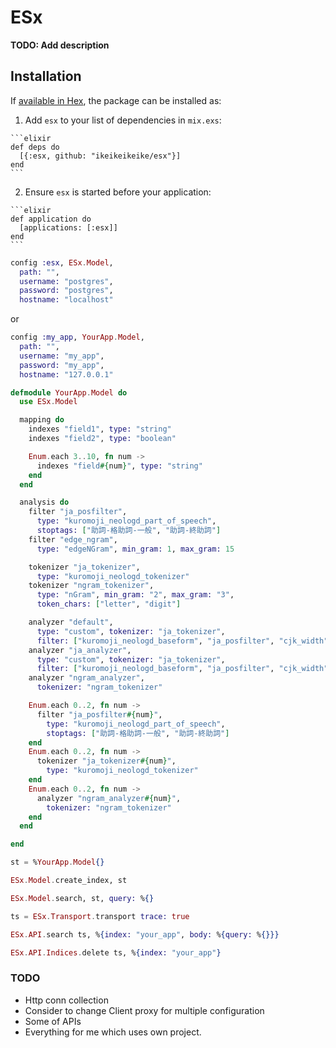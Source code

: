 # ESx

**TODO: Add description**

## Installation

If [available in Hex](https://hex.pm/docs/publish), the package can be installed as:

  1. Add `esx` to your list of dependencies in `mix.exs`:

    ```elixir
    def deps do
      [{:esx, github: "ikeikeikeike/esx"}]
    end
    ```

  2. Ensure `esx` is started before your application:

    ```elixir
    def application do
      [applications: [:esx]]
    end
    ```

```elixir
config :esx, ESx.Model,
  path: "",
  username: "postgres",
  password: "postgres",
  hostname: "localhost"
```

or

```elixir
config :my_app, YourApp.Model,
  path: "",
  username: "my_app",
  password: "my_app",
  hostname: "127.0.0.1"
```


```elixir
defmodule YourApp.Model do
  use ESx.Model

  mapping do
    indexes "field1", type: "string"
    indexes "field2", type: "boolean"

    Enum.each 3..10, fn num ->
      indexes "field#{num}", type: "string"
    end
  end

  analysis do
    filter "ja_posfilter",
      type: "kuromoji_neologd_part_of_speech",
      stoptags: ["助詞-格助詞-一般", "助詞-終助詞"]
    filter "edge_ngram",
      type: "edgeNGram", min_gram: 1, max_gram: 15

    tokenizer "ja_tokenizer",
      type: "kuromoji_neologd_tokenizer"
    tokenizer "ngram_tokenizer",
      type: "nGram", min_gram: "2", max_gram: "3",
      token_chars: ["letter", "digit"]

    analyzer "default",
      type: "custom", tokenizer: "ja_tokenizer",
      filter: ["kuromoji_neologd_baseform", "ja_posfilter", "cjk_width"]
    analyzer "ja_analyzer",
      type: "custom", tokenizer: "ja_tokenizer",
      filter: ["kuromoji_neologd_baseform", "ja_posfilter", "cjk_width"]
    analyzer "ngram_analyzer",
      tokenizer: "ngram_tokenizer"

    Enum.each 0..2, fn num ->
      filter "ja_posfilter#{num}",
        type: "kuromoji_neologd_part_of_speech",
        stoptags: ["助詞-格助詞-一般", "助詞-終助詞"]
    end
    Enum.each 0..2, fn num ->
      tokenizer "ja_tokenizer#{num}",
        type: "kuromoji_neologd_tokenizer"
    end
    Enum.each 0..2, fn num ->
      analyzer "ngram_analyzer#{num}",
        tokenizer: "ngram_tokenizer"
    end
  end

end

st = %YourApp.Model{}

ESx.Model.create_index, st

ESx.Model.search, st, query: %{}
```

```elixir
ts = ESx.Transport.transport trace: true

ESx.API.search ts, %{index: "your_app", body: %{query: %{}}}

ESx.API.Indices.delete ts, %{index: "your_app"}
```

### TODO

- Http conn collection
- Consider to change Client proxy for multiple configuration
- Some of APIs
- Everything for me which uses own project.
